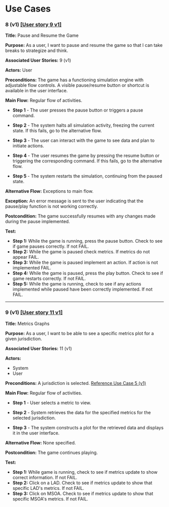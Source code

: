 # Use Cases

### 8 (v1) [[User story 9 v1]](user_stories.md)

**Title:** Pause and Resume the Game

**Purpose:** As a user, I want to pause and resume the game so that I can take breaks to strategize and think.

**Associated User Stories:** 9 (v1)
  
**Actors:** User  

**Preconditions:** The game has a functioning simulation engine with adjustable flow controls. A visible pause/resume button or shortcut is available in the user interface.

**Main Flow:** Regular flow of activities.

- **Step 1** - The user presses the pause button or triggers a pause command.  

- **Step 2** - The system halts all simulation activity, freezing the current state. If this fails, go to the alternative flow.  

- **Step 3** - The user can interact with the game to see data and plan to initiate actions.  

- **Step 4** - The user resumes the game by pressing the resume button or triggering the corresponding command. If this fails, go to the alternative flow.  

- **Step 5** - The system restarts the simulation, continuing from the paused state.  

**Alternative Flow:** Exceptions to main flow.

**Exception:** An error message is sent to the user indicating that the pause/play function is not working correctly.  

**Postcondition:** The game successfully resumes with any changes made during the pause implemented.

**Test:**
- **Step 1:** While the game is running, press the pause button. Check to see if game pauses correctly. If not FAIL.
- **Step 2:** While the game is paused check metrics. If metrics do not appear FAIL.
- **Step 3:** While the game is paused implement an action. If action is not implemented FAIL.
- **Step 4:** While the game is paused, press the play button. Check to see if game restarts correctly. If not FAIL.
- **Step 5:** While the game is running, check to see if any actions implemented while paused have been correctly implemented. If not FAIL.

---

### 9 (v1) [[User story 11 v1]](user_stories.md)

**Title:** Metrics Graphs

**Purpose:** As a user, I want to be able to see a specific metrics plot for a given jurisdiction.

**Associated User Stories:** 11 (v1)  

**Actors:**
- System
- User  

**Preconditions:** A jurisdiction is selected. [Reference Use Case 5 (v1)](../sprint_2/use_cases.md)

**Main Flow:** Regular flow of activities.

- **Step 1** - User selects a metric to view.  

- **Step 2** - System retrieves the data for the specified metrics for the selected jurisdiction.  

- **Step 3** - The system constructs a plot for the retrieved data and displays it in the user interface.  

**Alternative Flow:** None specified.

**Postcondition:** The game continues playing.



**Test:**
- **Step 1:** While game is running, check to see if metrics update to show correct information. If not FAIL.
- **Step 2:** Click on a LAD. Check to see if metrics update to show that specific LAD's metrics. If not FAIL.
- **Step 3:** Click on MSOA. Check to see if metrics update to show that specific MSOA's metrics. If not FAIL.

